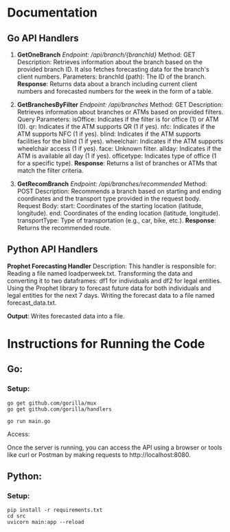# Documentation
## Go API Handlers
1. **GetOneBranch**
   _Endpoint: /api/branch/{branchId}_
   Method: GET
   Description: Retrieves information about the branch based on the provided branch ID. It also fetches forecasting data for the branch's client numbers.
   Parameters:
   branchId (path): The ID of the branch.
   **Response**: Returns data about a branch including current client numbers and forecasted numbers for the week in the form of a table.


2. **GetBranchesByFilter**
   _Endpoint: /api/branches_
   Method: GET
   Description: Retrieves information about branches or ATMs based on provided filters.
   Query Parameters:
   isOffice: Indicates if the filter is for office (1) or ATM (0).
   qr: Indicates if the ATM supports QR (1 if yes).
   nfc: Indicates if the ATM supports NFC (1 if yes).
   blind: Indicates if the ATM supports facilities for the blind (1 if yes).
   wheelchair: Indicates if the ATM supports wheelchair access (1 if yes).
   face: Unknown filter.
   allday: Indicates if the ATM is available all day (1 if yes).
   officetype: Indicates type of office (1 for a specific type).
   **Response**: Returns a list of branches or ATMs that match the filter criteria.


3. **GetRecomBranch**
   _Endpoint: /api/branches/recommended_
   Method: POST
   Description: Recommends a branch based on starting and ending coordinates and the transport type provided in the request body.
   Request Body:
   start: Coordinates of the starting location (latitude, longitude).
   end: Coordinates of the ending location (latitude, longitude).
   transportType: Type of transportation (e.g., car, bike, etc.).
   **Response**: Returns the recommended route.


##   Python API Handlers
   **Prophet Forecasting Handler**
   Description: This handler is responsible for:
   Reading a file named loadperweek.txt.
   Transforming the data and converting it to two dataframes: df1 for individuals and df2 for legal entities.
   Using the Prophet library to forecast future data for both individuals and legal entities for the next 7 days.
   Writing the forecast data to a file named forecast_data.txt.

   **Output**: Writes forecasted data into a file.
   
# Instructions for Running the Code


## Go:
###  Setup:

```
go get github.com/gorilla/mux
go get github.com/gorilla/handlers

go run main.go
```

Access:

Once the server is running, you can access the API using a browser or tools like curl or Postman by making requests to http://localhost:8080.

## Python:
### Setup:

```
pip install -r requirements.txt
cd src
uvicorn main:app --reload
```

